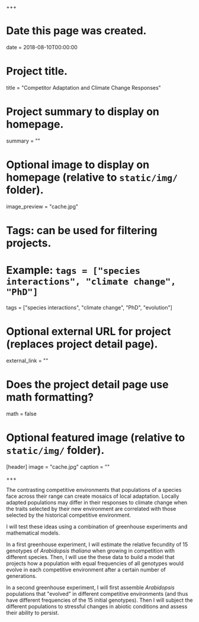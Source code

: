 +++
# Date this page was created.
date = 2018-08-10T00:00:00

# Project title.
title = "Competitor Adaptation and Climate Change Responses"

# Project summary to display on homepage.
summary = ""

# Optional image to display on homepage (relative to `static/img/` folder).
image_preview = "cache.jpg"

# Tags: can be used for filtering projects.
# Example: `tags = ["species interactions", "climate change", "PhD"]`
tags = ["species interactions", "climate change", "PhD", "evolution"]

# Optional external URL for project (replaces project detail page).
external_link = ""

# Does the project detail page use math formatting?
math = false

# Optional featured image (relative to `static/img/` folder).
[header]
image = "cache.jpg"
caption = ""

+++

The contrasting competitive environments that populations of a species face across their range can create mosaics of local adaptation. Locally adapted populations may differ in their responses to climate change when the traits selected by their new environment are correlated with those selected by the historical competitive environment.

I will test these ideas using a combination of greenhouse experiments and mathematical models. 

In a first greenhouse experiment, I will estimate the relative fecundity of 15 genotypes of *Arabidopsis thaliana* when growing in competition with different species. Then, I will use the these data to build a model that projects how a population with equal frequencies of all genotypes would evolve in each competitive environment after a certain number of generations.

In a second greenhouse experiment, I will first assemble *Arabidopsis* populations that "evolved" in different competitive environments (and thus have different frequencies of the 15 initial genotypes). Then I will subject the different populations to stressful changes in abiotic conditions and assess their ability to persist. 